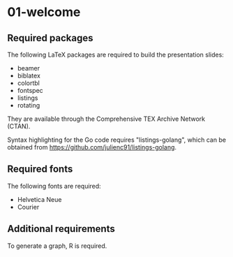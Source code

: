 # 01-welcome

## Required packages

The following LaTeX packages are required to build the presentation slides:

* beamer
* biblatex
* colortbl
* fontspec
* listings
* rotating

They are available through the Comprehensive TEX Archive Network (CTAN).

Syntax highlighting for the Go code requires "listings-golang", which can be obtained from <https://github.com/julienc91/listings-golang>.

## Required fonts

The following fonts are required:

* Helvetica Neue
* Courier

## Additional requirements

To generate a graph, R is required.